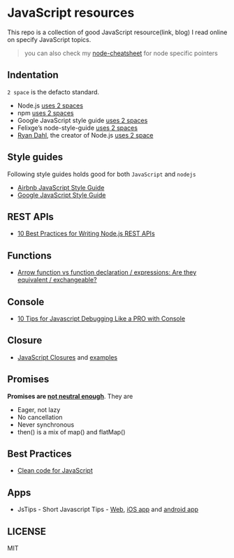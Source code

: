 # JavaScript resources

This repo is a collection of good JavaScript resource(link, blog) I read online on specify JavaScript topics.


> you can also check my [node-cheatsheet](https://github.com/sridharrajs/node-cheatsheet) for node specific pointers

## Indentation

`2 space` is the defacto standard.

* Node.js [uses 2 spaces](http://github.com/nodejs/node/blob/master/.editorconfig#L12)
* npm [uses 2 spaces](http://docs.npmjs.com/misc/coding-style#indentation)
* Google JavaScript style guide [uses 2 spaces](http://google.github.io/styleguide/jsguide.html#formatting-block-indentation) 
* Felixge’s node-style-guide [uses 2 spaces](http://github.com/felixge/node-style-guide#2-spaces-for-indentation)
* [Ryan Dahl](https://en.wikipedia.org/wiki/Ryan_Dahl), the creator of Node.js [uses 2 space](http://nodeguide.com/style.html#tabs-vs-spaces)

## Style guides

Following style guides holds good for both `JavaScript` and `nodejs`

* [Airbnb JavaScript Style Guide](https://github.com/airbnb/javascript)
* [Google JavaScript Style Guide](https://google.github.io/styleguide/jsguide.html)

## REST APIs

* [10 Best Practices for Writing Node.js REST APIs](https://medium.com/the-node-js-collection/10-best-practices-for-writing-node-js-rest-apis-7643a7765cd)

## Functions

* [Arrow function vs function declaration / expressions: Are they equivalent / exchangeable?](https://stackoverflow.com/questions/34361379/arrow-function-vs-function-declaration-expressions-are-they-equivalent-exch)

## Console

* [10 Tips for Javascript Debugging Like a PRO with Console](https://medium.com/appsflyer/10-tips-for-javascript-debugging-like-a-pro-with-console-7140027eb5f6)

## Closure

* [JavaScript Closures](https://veerasundar.com/blog/2013/08/javascript-closures/) and [examples](https://veerasundar.com/blog/2013/08/javascript-closure-examples/)

## Promises

**Promises are [not neutral enough](https://staltz.com/promises-are-not-neutral-enough.html)**. They are 

* Eager, not lazy
* No cancellation
* Never synchronous
* then() is a mix of map() and flatMap()  

## Best Practices

* [Clean code for JavaScript](https://github.com/ryanmcdermott/clean-code-javascript)

## Apps

* JsTips - Short Javascript Tips - [Web](http://www.jstips.co/), [iOS app](https://itunes.apple.com/us/app/jstips/id1078136437) and [android app](https://play.google.com/store/apps/details?id=com.mavinreads.jstips)

## LICENSE

MIT
